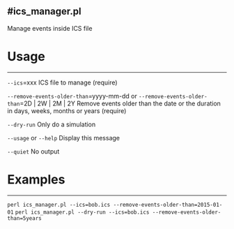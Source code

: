 #ics_manager.pl
---------------
Manage events inside ICS file

# Usage
-------
`--ics`=xxx
	ICS file to manage (require)

`--remove-events-older-than`=yyyy-mm-dd
	or
`--remove-events-older-than`=2D | 2W | 2M | 2Y
	Remove events older than the date or the duration in days, weeks, months or years (require)

`--dry-run`
	Only do a simulation

`--usage` or `--help`
	Display this message

`--quiet`
	No output

# Examples
----------
`perl ics_manager.pl --ics=bob.ics --remove-events-older-than=2015-01-01`
`perl ics_manager.pl --dry-run --ics=bob.ics --remove-events-older-than=5years`